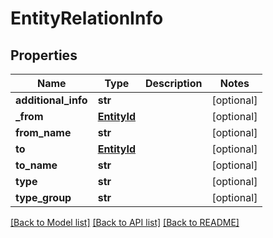 # EntityRelationInfo

## Properties
Name | Type | Description | Notes
------------ | ------------- | ------------- | -------------
**additional_info** | **str** |  | [optional] 
**_from** | [**EntityId**](EntityId.md) |  | [optional] 
**from_name** | **str** |  | [optional] 
**to** | [**EntityId**](EntityId.md) |  | [optional] 
**to_name** | **str** |  | [optional] 
**type** | **str** |  | [optional] 
**type_group** | **str** |  | [optional] 

[[Back to Model list]](../README.md#documentation-for-models) [[Back to API list]](../README.md#documentation-for-api-endpoints) [[Back to README]](../README.md)

